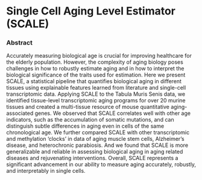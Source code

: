 # Single Cell Aging Level Estimator (SCALE)

### Abstract
Accurately measuring biological age is crucial for improving healthcare for the elderly population. However, the complexity of aging biology poses challenges in how to robustly estimate aging and in how to interpret the biological significance of the traits used for estimation. Here we present SCALE, a statistical pipeline that quantifies biological aging in different tissues using explainable features learned from literature and single-cell transcriptomic data. Applying SCALE to the Tabula Muris Senis data, we identified tissue-level transcriptomic aging programs for over 20 murine tissues and created a multi-tissue resource of mouse quantitative aging-associated genes. We observed that SCALE correlates well with other age indicators, such as the accumulation of somatic mutations, and can distinguish subtle differences in aging even in cells of the same chronological age. We further compared SCALE with other transcriptomic and methylation ‘clocks’ in data of aging muscle stem cells, Alzheimer’s disease, and heterochronic parabiosis. And we found that SCALE is more generalizable and reliable in assessing biological aging in aging related diseases and rejuvenating interventions. Overall, SCALE represents a significant advancement in our ability to measure aging accurately, robustly, and interpretably in single cells.
